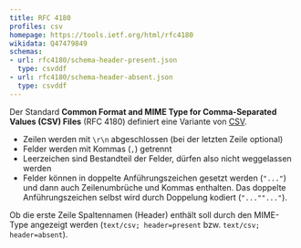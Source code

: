 ```yaml
---
title: RFC 4180
profiles: csv
homepage: https://tools.ietf.org/html/rfc4180
wikidata: Q47479849
schemas:
- url: rfc4180/schema-header-present.json
  type: csvddf
- url: rfc4180/schema-header-absent.json
  type: csvddf
---
```


Der Standard **Common Format and MIME Type for Comma-Separated Values (CSV)
Files** (RFC 4180) definiert eine Variante von [CSV](../csv).

* Zeilen werden mit `\r\n` abgeschlossen (bei der letzten Zeile optional)
* Felder werden mit Kommas (`,`) getrennt
* Leerzeichen sind Bestandteil der Felder, dürfen also nicht weggelassen werden
* Felder können in doppelte Anführungszeichen gesetzt werden (`"..."`) und dann
  auch Zeilenumbrüche und Kommas enthalten. Das doppelte Anführungszeichen
  selbst wird durch Doppelung kodiert (`"...""..."`).

Ob die erste Zeile Spaltennamen (Header) enthält soll durch den MIME-Type
angezeigt werden (`text/csv; header=present` bzw. `text/csv; header=absent`).
